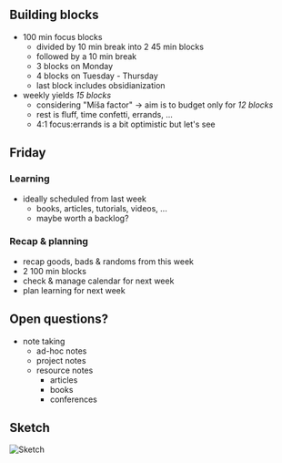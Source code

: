 ## Building blocks
- 100 min focus blocks
	- divided by 10 min break into 2 45 min blocks
	- followed by a 10 min break
	- 3 blocks on Monday
	- 4 blocks on Tuesday - Thursday
	- last block includes obsidianization
- weekly yields *15 blocks*
	- considering "Míša factor" -> aim is to budget only for *12 blocks*
	- rest is fluff, time confetti, errands, ...
	- 4:1 focus:errands is a bit optimistic but let's see
## Friday
### Learning
- ideally scheduled from last week
	- books, articles, tutorials, videos, ...
	- maybe worth a backlog?
### Recap & planning
- recap goods, bads & randoms from this week
- 2 100 min blocks
- check & manage calendar for next week
- plan learning for next week
## Open questions?
- note taking
	- ad-hoc notes 
	- project notes
	- resource notes
		- articles
		- books
		- conferences
## Sketch
![Sketch](img/work.jpg)